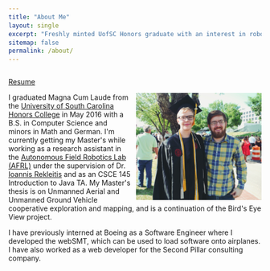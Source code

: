 ```yaml
---
title: "About Me"
layout: single
excerpt: "Freshly minted UofSC Honors graduate with an interest in robotics, web design, and powerlifting."
sitemap: false
permalink: /about/
---
```


<div id="be-a-good-pic" style="overflow: auto;">

<p><a href="../files/01-17-17-hood-shannon.pdf">Resume</a></p>

<p>
<img style="float: right; padding-left: 10px;" src="../images/shannon-photo-3.jpg" width="250px">

I graduated Magna Cum Laude from the <a href="http://schc.sc.edu/">University of South Carolina Honors College</a> in May 2016 with 
a B.S. in Computer Science and minors in Math and German. I'm currently 
getting my Master's while working as a research assistant in the 
<a href="http://afrl.cse.sc.edu/afrl/home/">Autonomous 
Field Robotics Lab (AFRL)</a> under the supervision of Dr. <a href="https://cse.sc.edu/~yiannisr/">Ioannis Rekleitis</a> and as an CSCE 145 Introduction to Java TA. 
My Master's thesis is on Unmanned Aerial and Unmanned Ground Vehicle cooperative exploration and mapping, and is a continuation of the Bird's Eye View project.</p>



<p>I have previously interned at Boeing as a Software Engineer where I developed the webSMT, which can be used to load software onto airplanes. I have also worked as a web developer for the Second Pillar consulting company.</p>
</div>
